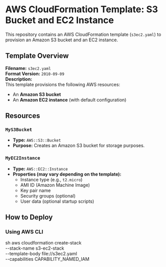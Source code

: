 # AWS CloudFormation Template: S3 Bucket and EC2 Instance

This repository contains an AWS CloudFormation template (`s3ec2.yaml`) to provision an Amazon S3 bucket and an EC2 instance.

## Template Overview

**Filename:** `s3ec2.yaml`  
**Format Version:** `2010-09-09`  
**Description:**  
This template provisions the following AWS resources:
- An **Amazon S3 bucket**
- An **Amazon EC2 instance** (with default configuration)

## Resources

### `MyS3Bucket`
- **Type:** `AWS::S3::Bucket`
- **Purpose:** Creates an Amazon S3 bucket for storage purposes.

### `MyEC2Instance`
- **Type:** `AWS::EC2::Instance`
- **Properties (may vary depending on the template):**
  - Instance type (e.g., `t2.micro`)
  - AMI ID (Amazon Machine Image)
  - Key pair name
  - Security groups (optional)
  - User data (optional startup scripts)



## How to Deploy

### Using AWS CLI

sh
aws cloudformation create-stack \
  --stack-name s3-ec2-stack \
  --template-body file://s3ec2.yaml \
  --capabilities CAPABILITY_NAMED_IAM
